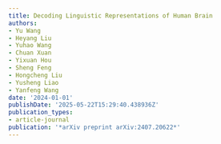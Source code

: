 ```yaml
---
title: Decoding Linguistic Representations of Human Brain
authors:
- Yu Wang
- Heyang Liu
- Yuhao Wang
- Chuan Xuan
- Yixuan Hou
- Sheng Feng
- Hongcheng Liu
- Yusheng Liao
- Yanfeng Wang
date: '2024-01-01'
publishDate: '2025-05-22T15:29:40.438936Z'
publication_types:
- article-journal
publication: '*arXiv preprint arXiv:2407.20622*'
---
```

